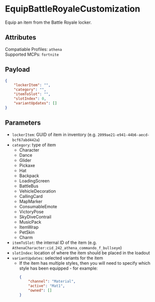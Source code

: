 # EquipBattleRoyaleCustomization
Equip an item from the Battle Royale locker.

## Attributes
Compatiable Profiles: `athena`  
Supported MCPs: `fortnite`

## Payload
```json
{
    "lockerItem": "",
    "category": "",
    "itemToSlot": "",
    "slotIndex": 0,
    "variantUpdates": []
}
```

## Parameters
- `lockerItem`: GUID of item in inventory (e.g. `2099ae21-e941-44b6-aecd-bcf67abd442a`)
- `category`: type of item
    - Character
    - Dance
    - Glider
    - Pickaxe
    - Hat
    - Backpack
    - LoadingScreen
    - BattleBus
    - VehicleDecoration
    - CallingCard
    - MapMarker
    - ConsumableEmote
    - VictoryPose
    - SkyDiveContrail
    - MusicPack
    - ItemWrap
    - PetSkin
    - Charm
- `itemToSlot`: the internal ID of the item (e.g. `AthenaCharacter:cid_242_athena_commando_f_bullseye`)
- `slotIndex`: location of where the item should be placed in the loadout
- `variantUpdates`: selected variants for the item
  - If the item has multiple styles, then you will need to specify which style has been equipped - for example:
    ```json
    {
        "channel": "Material",
        "active": "Mat1",
        "owned": []
    }
    ```
